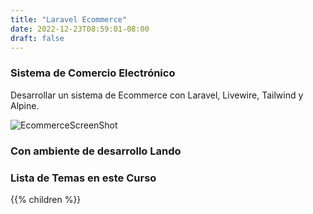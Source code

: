 ```yaml
---
title: "Laravel Ecommerce"
date: 2022-12-23T08:59:01-08:00
draft: false
---
```


### Sistema de Comercio Electrónico
Desarrollar un sistema de Ecommerce con Laravel, Livewire, Tailwind y Alpine.

![EcommerceScreenShot](/Ecommerce/Ecommerce-SceenShot.png)

### Con ambiente de desarrollo Lando

### Lista de Temas en este Curso
{{% children  %}}
